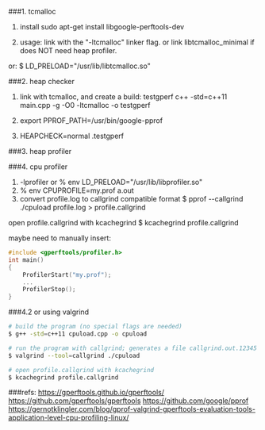 ###1. tcmalloc
1. install
sudo apt-get install libgoogle-perftools-dev

1. usage:
link with the "-ltcmalloc" linker flag. or link libtcmalloc_minimal if does NOT need heap profiler.

or:
$ LD_PRELOAD="/usr/lib/libtcmalloc.so" 

###2. heap checker
1. link with tcmalloc, and create a build: testgperf
c++ -std=c++11 main.cpp -g -O0 -ltcmalloc -o testgperf

2. export PPROF_PATH=/usr/bin/google-pprof
3. HEAPCHECK=normal .testgperf

###3. heap profiler


###4. cpu profiler
1. -lprofiler
or % env LD_PRELOAD="/usr/lib/libprofiler.so" <binary>
2. % env CPUPROFILE=my.prof a.out
3. convert profile.log to callgrind compatible format
$ pprof --callgrind ./cpuload profile.log > profile.callgrind

open profile.callgrind with kcachegrind
$ kcachegrind profile.callgrind


maybe need to manually insert:
```c
#include <gperftools/profiler.h>
int main()
{
    ProfilerStart("my.prof");
    ...
    ProfilerStop();
}
```

###4.2 or using valgrind
```bash
# build the program (no special flags are needed)
$ g++ -std=c++11 cpuload.cpp -o cpuload

# run the program with callgrind; generates a file callgrind.out.12345 that can be viewed with kcachegrind
$ valgrind --tool=callgrind ./cpuload

# open profile.callgrind with kcachegrind
$ kcachegrind profile.callgrind
```

###refs: 
https://gperftools.github.io/gperftools/
https://github.com/gperftools/gperftools
https://github.com/google/pprof
https://gernotklingler.com/blog/gprof-valgrind-gperftools-evaluation-tools-application-level-cpu-profiling-linux/

